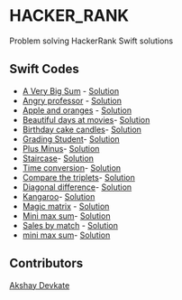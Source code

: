 # HACKER_RANK

Problem solving HackerRank Swift solutions 

## Swift Codes

* [A Very Big Sum]() - [Solution](https://github.com/AkshayDevkate/HACKER_RANK/blob/master/AVeryBigSum.swift) <br/>
* [Angry professor]() - [Solution](https://github.com/AkshayDevkate/HACKER_RANK/blob/master/Angry_Professor.swift) <br/>
* [Apple and oranges]() - [Solution](https://github.com/AkshayDevkate/HACKER_RANK/blob/master/Apple_and_Oranges.swift) <br/>
* [Beautiful days at movies]()- [Solution](https://github.com/AkshayDevkate/HACKER_RANK/blob/master/Beautiful_days_at_movies.swift) <br/>
* [Birthday cake candles]()- [Solution](https://github.com/AkshayDevkate/HACKER_RANK/blob/master/Birthday_Cake_Candles.swift) <br/>
* [Grading Student]()- [Solution](https://github.com/AkshayDevkate/HACKER_RANK/blob/master/Grading_student.swift) <br/>
* [Plus Minus]()- [Solution](https://github.com/AkshayDevkate/HACKER_RANK/blob/master/PlusMinus.swift) <br/>
* [Staircase]()- [Solution](https://github.com/AkshayDevkate/HACKER_RANK/blob/master/Stricase.swift) <br/>
* [Time conversion]()- [Solution](https://github.com/AkshayDevkate/HACKER_RANK/blob/master/Time_Conversion.swift) <br/>
* [Compare the triplets]()- [Solution](https://github.com/AkshayDevkate/HACKER_RANK/blob/master/compare_thetriplets.swift) <br/>
* [Diagonal difference]()- [Solution](https://github.com/AkshayDevkate/HACKER_RANK/blob/master/diagonaldifference.swift) <br/>
* [Kangaroo](https://github.com/AkshayDevkate/HACKER_RANK/blob/master/kangaroo.swift)- [Solution]() <br/>
* [Magic matrix]() - [Solution](https://github.com/AkshayDevkate/HACKER_RANK/blob/master/magicmatrix.swift) <br/>
* [Mini max sum]()- [Solution](https://github.com/AkshayDevkate/HACKER_RANK/blob/master/mini-max_sum.swift) <br/>
* [Sales by match]() - [Solution](https://github.com/AkshayDevkate/HACKER_RANK/blob/master/salesbyMatch.swift) <br/>
* [mini max sum]()- [Solution](https://github.com/AkshayDevkate/HACKER_RANK/blob/master/simple_array_sum.swift) <br/>

## Contributors

[Akshay Devkate](https://www.hackerrank.com/devkatte_akshay1)



